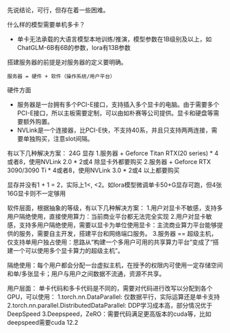 先说结论，可行，但存在着一些困难。

什么样的模型需要单机多卡？
 - 单卡无法承载的大语言模型本地训练/推演，模型参数在1B级别及以上，如ChatGLM-6B有6B的参数，lora有13B参数

搭建服务器的前提是对服务器的定义要明确。

	服务器 = 硬件 + 软件（操作系统/用户平台）

硬件方面
- 服务器是一台拥有多个PCI-E接口，支持插入多个显卡的电脑。由于需要多个PCI-E接口，所以主板需要定制，可以由如朴赛等公司提供。显卡和硬盘等需要额外购置。
- NVLink是一个连接器，比PCI-E快，不支持40系，并且只支持两两连接，需要单独购买，注意slot间隔。

有以下几种解决方案：
	24G 显存
	1.服务器 + Geforce Titan RTX(20 series) * 4或者8，使用NVLink 2.0 * 2或4
		除显卡外都要购买
	2.服务器 + Geforce RTX 3090/3090 Ti * 4或者8，使用NVLink 3.0 * 2或4
		以上都要购买

显存并没有1 + 1 = 2，实际上1<, <2。如lora模型微调单卡50+G显存可跑，但4张16G显卡则不一定够用

软件层面，根据抽象的等级，有以下几种解决方案：
	1.用户对显卡不敏感，支持多用户隔绝使用，直接使用算力：当前商业平台都无法完全实现
	2.用户对显卡敏感，支持多用户隔绝使用，需要以显卡为单位使用显卡：主流商业算力平台能够提供的服务，需要自主开发，搭建平台和网络端口服务。
	3.服务器 == 超级主机，仅支持单用户独占使用：思路从“构建一个多用户可用的共享算力平台”变成了“搭建一个可以使用多个显卡算力的超级主机”。

隔绝使用：每个用户都会分配一台虚拟主机，在授予的权限内可使用一定存储空间和单/多张显卡；用户与用户之间数据不流通，资源不共享。

用户层面：
单卡代码和多卡代码是不同的，需要对代码进行改写以分配到各个GPU，可以使用：
	1.torch.nn.DataParallel: 仅数据平行，实际运算还是单卡支持
	2.torch.nn.parallel.DistributedDataParallel: DDP学习成本高，部分情况优于DeepSpeed
3.Deepspeed，ZeRO：需要代码满足更高版本的cuda等，比如deepspeed需要cuda 12.2

